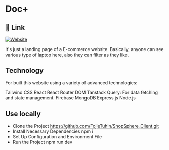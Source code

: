 
# Doc+




## 🔗 Link
[![Website](https://img.shields.io/badge/website-000?style=for-the-badge&logo=ko-fi&logoColor=white)](https://shop-sphere-client-xi.vercel.app/)


It's just a landing page of a E-commerce website.
Basically, anyone can see various type of laptop here, also they can filter as they like. 


 
## Technology 

For built this website using a variety of advanced technologies:

Tailwind CSS
React
React Router DOM
Tanstack Query: For data fetching and state management.
Firebase
MongoDB
Express.js
Node.js

## Use locally


- Clone the Project
https://github.com/FojleTuhin/ShopSphere_Client.git
- Install Necessary Dependencies
npm i
- Set Up Configuration and Environment File
- Run the Project
npm run dev
